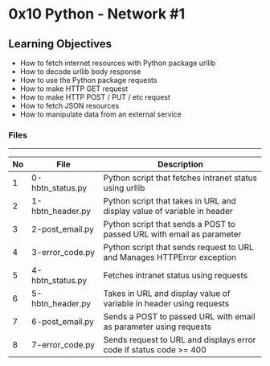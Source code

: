 # 0x10 Python - Network #1

## Learning Objectives

* How to fetch internet resources with Python package urllib
* How to decode urllib body response
* How to use the Python package requests
* How to make HTTP GET request
* How to make HTTP POST / PUT / etc request
* How to fetch JSON resources
* How to manipulate data from an external service

### Files

---
No | File | Description
---|---|---
1 | 0-hbtn_status.py | Python script that fetches intranet status using urllib
2 | 1-hbtn_header.py | Python script that takes in URL and display value of variable in header
3 | 2-post_email.py | Python script that sends a POST to passed URL with email as parameter
4 | 3-error_code.py | Python script that sends request to URL and Manages HTTPError exception
5 | 4-hbtn_status.py | Fetches intranet status using requests
6 | 5-hbtn_header.py | Takes in URL and display value of variable in header using requests
7 | 6-post_email.py | Sends a POST to passed URL with email as parameter using requests
8| 7-error_code.py | Sends request to URL and displays error code if status code >= 400